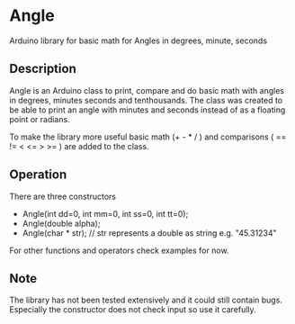 # Angle

Arduino library for basic math for Angles in degrees, minute, seconds

## Description

Angle is an Arduino class to print, compare and do basic math with angles
in degrees, minutes seconds and tenthousands. The class was created to be
able to print an angle with minutes and seconds instead of as a floating point
or radians.

To make the library more useful basic math (+ - \* / ) 
and comparisons ( == != < <= > >= ) 
are added to the class.

## Operation

There are three constructors 
* Angle(int dd=0, int mm=0, int ss=0, int tt=0);
* Angle(double alpha);
* Angle(char * str);		// str represents a double as string e.g. "45.31234"

For other functions and operators check examples for now. 

## Note
The library has not been tested extensively and it could still contain
bugs. Especially the constructor does not check input so use it carefully.
